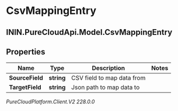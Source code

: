 # CsvMappingEntry

## ININ.PureCloudApi.Model.CsvMappingEntry

## Properties

|Name | Type | Description | Notes|
|------------ | ------------- | ------------- | -------------|
| **SourceField** | **string** | CSV field to map data from | |
| **TargetField** | **string** | Json path to map data to | |



_PureCloudPlatform.Client.V2 228.0.0_
